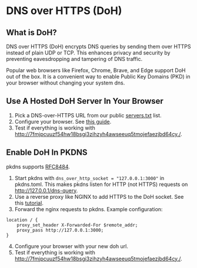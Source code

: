 # DNS over HTTPS (DoH)

## What is DoH?

DNS over HTTPS (DoH) encrypts DNS queries by sending them over HTTPS instead of plain UDP or TCP. This enhances privacy and security by preventing eavesdropping and tampering of DNS traffic.

Popular web browsers like Firefox, Chrome, Brave, and Edge support DoH out of the box. It is a convenient way to enable Public Key Domains (PKD) in your browser without changing your system dns.

## Use A Hosted DoH Server In Your Browser

1. Pick a DNS-over-HTTPS URL from our public [servers.txt](../servers.txt) list.
2. Configure your browser. See [this guide](https://support.privadovpn.com/kb/article/848-how-to-enable-doh-on-your-browser/).
3. Test if everything is working with [http://7fmjpcuuzf54hw18bsgi3zihzyh4awseeuq5tmojefaezjbd64cy./](http://7fmjpcuuzf54hw18bsgi3zihzyh4awseeuq5tmojefaezjbd64cy./).



## Enable DoH In PKDNS

pkdns supports [RFC8484](https://datatracker.ietf.org/doc/html/rfc8484).

1. Start pkdns with `dns_over_http_socket = "127.0.0.1:3000"` in pkdns.toml. This makes pkdns listen for HTTP (not HTTPS) requests on http://127.0.0.1/dns-query.
2. Use a reverse proxy like NGINX to add HTTPS to the DoH socket. See this [tutorial](https://www.digitalocean.com/community/tutorials/how-to-secure-nginx-with-let-s-encrypt-on-ubuntu-22-04).
3. Forward the nginx requests to pkdns. Example configuration:

```
location / {
	proxy_set_header X-Forwarded-For $remote_addr;
	proxy_pass http://127.0.0.1:3000;
}
```
4. Configure your browser with your new doh url.
5. Test if everything is working with [http://7fmjpcuuzf54hw18bsgi3zihzyh4awseeuq5tmojefaezjbd64cy./](http://7fmjpcuuzf54hw18bsgi3zihzyh4awseeuq5tmojefaezjbd64cy./).



